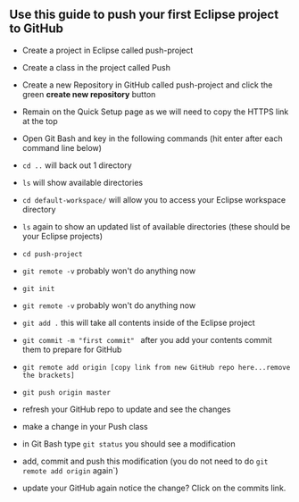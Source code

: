 ## Use this guide to push your first Eclipse project to GitHub

- Create a project in Eclipse called push-project
- Create a class in the project called Push
- Create a new Repository in GitHub called push-project and click the green **create new repository** button
- Remain on the Quick Setup page as we will need to copy the HTTPS link at the top 

- Open Git Bash and key in the following commands (hit enter after each command line below)
- `cd ..`    will back out 1 directory
- `ls`       will show available directories 
- `cd default-workspace/`  will allow you to access your Eclipse workspace directory 
- `ls` again to show an updated list of available directories (these should be your Eclipse projects)
- `cd push-project`
- `git remote -v`  probably won't do anything now
- `git init`  
- `git remote -v` probably won't do anything now
- `git add .`   this will take all contents inside of the Eclipse project
- `git commit -m "first commit" ` after you add your contents commit them to prepare for GitHub
- `git remote add origin [copy link from new GitHub repo here...remove the brackets]`
- `git push origin master`
- refresh your GitHub repo to update and see the changes

- make a change in your Push class
- in Git Bash type `git status`  you should see a modification
- add, commit and push this modification (you do not need to do `git remote add origin` again`)
- update your GitHub again notice the change? Click on the commits link. 

